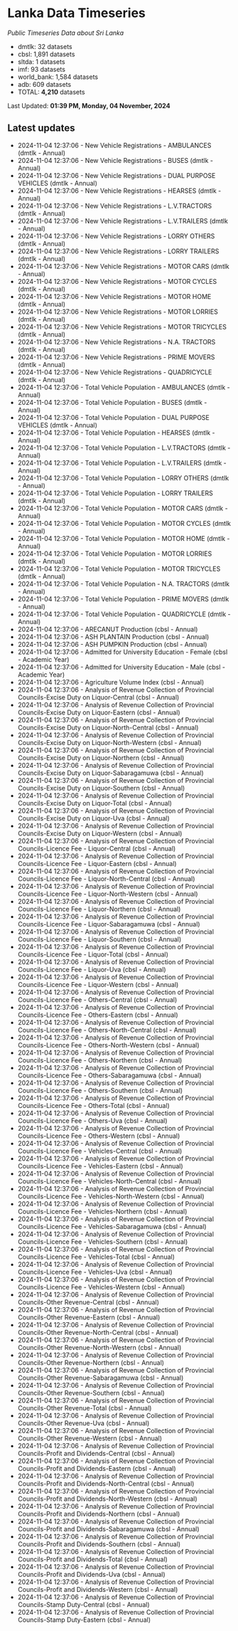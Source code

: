 # Lanka Data Timeseries
*Public Timeseries Data about Sri Lanka*

* dmtlk: 32 datasets
* cbsl: 1,891 datasets
* sltda: 1 datasets
* imf: 93 datasets
* world_bank: 1,584 datasets
* adb: 609 datasets
* TOTAL: **4,210** datasets

Last Updated: **01:39 PM, Monday, 04 November, 2024**

## Latest updates

* 2024-11-04 12:37:06 - New Vehicle Registrations - AMBULANCES (dmtlk - Annual)
* 2024-11-04 12:37:06 - New Vehicle Registrations - BUSES (dmtlk - Annual)
* 2024-11-04 12:37:06 - New Vehicle Registrations - DUAL PURPOSE VEHICLES (dmtlk - Annual)
* 2024-11-04 12:37:06 - New Vehicle Registrations - HEARSES (dmtlk - Annual)
* 2024-11-04 12:37:06 - New Vehicle Registrations - L.V.TRACTORS (dmtlk - Annual)
* 2024-11-04 12:37:06 - New Vehicle Registrations - L.V.TRAILERS (dmtlk - Annual)
* 2024-11-04 12:37:06 - New Vehicle Registrations - LORRY OTHERS (dmtlk - Annual)
* 2024-11-04 12:37:06 - New Vehicle Registrations - LORRY TRAILERS (dmtlk - Annual)
* 2024-11-04 12:37:06 - New Vehicle Registrations - MOTOR CARS (dmtlk - Annual)
* 2024-11-04 12:37:06 - New Vehicle Registrations - MOTOR CYCLES (dmtlk - Annual)
* 2024-11-04 12:37:06 - New Vehicle Registrations - MOTOR HOME (dmtlk - Annual)
* 2024-11-04 12:37:06 - New Vehicle Registrations - MOTOR LORRIES (dmtlk - Annual)
* 2024-11-04 12:37:06 - New Vehicle Registrations - MOTOR TRICYCLES (dmtlk - Annual)
* 2024-11-04 12:37:06 - New Vehicle Registrations - N.A. TRACTORS (dmtlk - Annual)
* 2024-11-04 12:37:06 - New Vehicle Registrations - PRIME MOVERS (dmtlk - Annual)
* 2024-11-04 12:37:06 - New Vehicle Registrations - QUADRICYCLE (dmtlk - Annual)
* 2024-11-04 12:37:06 - Total Vehicle Population - AMBULANCES (dmtlk - Annual)
* 2024-11-04 12:37:06 - Total Vehicle Population - BUSES (dmtlk - Annual)
* 2024-11-04 12:37:06 - Total Vehicle Population - DUAL PURPOSE VEHICLES (dmtlk - Annual)
* 2024-11-04 12:37:06 - Total Vehicle Population - HEARSES (dmtlk - Annual)
* 2024-11-04 12:37:06 - Total Vehicle Population - L.V.TRACTORS (dmtlk - Annual)
* 2024-11-04 12:37:06 - Total Vehicle Population - L.V.TRAILERS (dmtlk - Annual)
* 2024-11-04 12:37:06 - Total Vehicle Population - LORRY OTHERS (dmtlk - Annual)
* 2024-11-04 12:37:06 - Total Vehicle Population - LORRY TRAILERS (dmtlk - Annual)
* 2024-11-04 12:37:06 - Total Vehicle Population - MOTOR CARS (dmtlk - Annual)
* 2024-11-04 12:37:06 - Total Vehicle Population - MOTOR CYCLES (dmtlk - Annual)
* 2024-11-04 12:37:06 - Total Vehicle Population - MOTOR HOME (dmtlk - Annual)
* 2024-11-04 12:37:06 - Total Vehicle Population - MOTOR LORRIES (dmtlk - Annual)
* 2024-11-04 12:37:06 - Total Vehicle Population - MOTOR TRICYCLES (dmtlk - Annual)
* 2024-11-04 12:37:06 - Total Vehicle Population - N.A. TRACTORS (dmtlk - Annual)
* 2024-11-04 12:37:06 - Total Vehicle Population - PRIME MOVERS (dmtlk - Annual)
* 2024-11-04 12:37:06 - Total Vehicle Population - QUADRICYCLE (dmtlk - Annual)
* 2024-11-04 12:37:06 - ARECANUT Production (cbsl - Annual)
* 2024-11-04 12:37:06 - ASH PLANTAIN Production (cbsl - Annual)
* 2024-11-04 12:37:06 - ASH PUMPKIN Production (cbsl - Annual)
* 2024-11-04 12:37:06 - Admitted for University Education - Female (cbsl - Academic Year)
* 2024-11-04 12:37:06 - Admitted for University Education - Male (cbsl - Academic Year)
* 2024-11-04 12:37:06 - Agriculture Volume Index (cbsl - Annual)
* 2024-11-04 12:37:06 - Analysis of Revenue Collection of Provincial Councils-Excise Duty on Liquor-Central (cbsl - Annual)
* 2024-11-04 12:37:06 - Analysis of Revenue Collection of Provincial Councils-Excise Duty on Liquor-Eastern (cbsl - Annual)
* 2024-11-04 12:37:06 - Analysis of Revenue Collection of Provincial Councils-Excise Duty on Liquor-North-Central (cbsl - Annual)
* 2024-11-04 12:37:06 - Analysis of Revenue Collection of Provincial Councils-Excise Duty on Liquor-North-Western (cbsl - Annual)
* 2024-11-04 12:37:06 - Analysis of Revenue Collection of Provincial Councils-Excise Duty on Liquor-Northern (cbsl - Annual)
* 2024-11-04 12:37:06 - Analysis of Revenue Collection of Provincial Councils-Excise Duty on Liquor-Sabaragamuwa (cbsl - Annual)
* 2024-11-04 12:37:06 - Analysis of Revenue Collection of Provincial Councils-Excise Duty on Liquor-Southern (cbsl - Annual)
* 2024-11-04 12:37:06 - Analysis of Revenue Collection of Provincial Councils-Excise Duty on Liquor-Total (cbsl - Annual)
* 2024-11-04 12:37:06 - Analysis of Revenue Collection of Provincial Councils-Excise Duty on Liquor-Uva (cbsl - Annual)
* 2024-11-04 12:37:06 - Analysis of Revenue Collection of Provincial Councils-Excise Duty on Liquor-Western (cbsl - Annual)
* 2024-11-04 12:37:06 - Analysis of Revenue Collection of Provincial Councils-Licence Fee - Liquor-Central (cbsl - Annual)
* 2024-11-04 12:37:06 - Analysis of Revenue Collection of Provincial Councils-Licence Fee - Liquor-Eastern (cbsl - Annual)
* 2024-11-04 12:37:06 - Analysis of Revenue Collection of Provincial Councils-Licence Fee - Liquor-North-Central (cbsl - Annual)
* 2024-11-04 12:37:06 - Analysis of Revenue Collection of Provincial Councils-Licence Fee - Liquor-North-Western (cbsl - Annual)
* 2024-11-04 12:37:06 - Analysis of Revenue Collection of Provincial Councils-Licence Fee - Liquor-Northern (cbsl - Annual)
* 2024-11-04 12:37:06 - Analysis of Revenue Collection of Provincial Councils-Licence Fee - Liquor-Sabaragamuwa (cbsl - Annual)
* 2024-11-04 12:37:06 - Analysis of Revenue Collection of Provincial Councils-Licence Fee - Liquor-Southern (cbsl - Annual)
* 2024-11-04 12:37:06 - Analysis of Revenue Collection of Provincial Councils-Licence Fee - Liquor-Total (cbsl - Annual)
* 2024-11-04 12:37:06 - Analysis of Revenue Collection of Provincial Councils-Licence Fee - Liquor-Uva (cbsl - Annual)
* 2024-11-04 12:37:06 - Analysis of Revenue Collection of Provincial Councils-Licence Fee - Liquor-Western (cbsl - Annual)
* 2024-11-04 12:37:06 - Analysis of Revenue Collection of Provincial Councils-Licence Fee - Others-Central (cbsl - Annual)
* 2024-11-04 12:37:06 - Analysis of Revenue Collection of Provincial Councils-Licence Fee - Others-Eastern (cbsl - Annual)
* 2024-11-04 12:37:06 - Analysis of Revenue Collection of Provincial Councils-Licence Fee - Others-North-Central (cbsl - Annual)
* 2024-11-04 12:37:06 - Analysis of Revenue Collection of Provincial Councils-Licence Fee - Others-North-Western (cbsl - Annual)
* 2024-11-04 12:37:06 - Analysis of Revenue Collection of Provincial Councils-Licence Fee - Others-Northern (cbsl - Annual)
* 2024-11-04 12:37:06 - Analysis of Revenue Collection of Provincial Councils-Licence Fee - Others-Sabaragamuwa (cbsl - Annual)
* 2024-11-04 12:37:06 - Analysis of Revenue Collection of Provincial Councils-Licence Fee - Others-Southern (cbsl - Annual)
* 2024-11-04 12:37:06 - Analysis of Revenue Collection of Provincial Councils-Licence Fee - Others-Total (cbsl - Annual)
* 2024-11-04 12:37:06 - Analysis of Revenue Collection of Provincial Councils-Licence Fee - Others-Uva (cbsl - Annual)
* 2024-11-04 12:37:06 - Analysis of Revenue Collection of Provincial Councils-Licence Fee - Others-Western (cbsl - Annual)
* 2024-11-04 12:37:06 - Analysis of Revenue Collection of Provincial Councils-Licence Fee - Vehicles-Central (cbsl - Annual)
* 2024-11-04 12:37:06 - Analysis of Revenue Collection of Provincial Councils-Licence Fee - Vehicles-Eastern (cbsl - Annual)
* 2024-11-04 12:37:06 - Analysis of Revenue Collection of Provincial Councils-Licence Fee - Vehicles-North-Central (cbsl - Annual)
* 2024-11-04 12:37:06 - Analysis of Revenue Collection of Provincial Councils-Licence Fee - Vehicles-North-Western (cbsl - Annual)
* 2024-11-04 12:37:06 - Analysis of Revenue Collection of Provincial Councils-Licence Fee - Vehicles-Northern (cbsl - Annual)
* 2024-11-04 12:37:06 - Analysis of Revenue Collection of Provincial Councils-Licence Fee - Vehicles-Sabaragamuwa (cbsl - Annual)
* 2024-11-04 12:37:06 - Analysis of Revenue Collection of Provincial Councils-Licence Fee - Vehicles-Southern (cbsl - Annual)
* 2024-11-04 12:37:06 - Analysis of Revenue Collection of Provincial Councils-Licence Fee - Vehicles-Total (cbsl - Annual)
* 2024-11-04 12:37:06 - Analysis of Revenue Collection of Provincial Councils-Licence Fee - Vehicles-Uva (cbsl - Annual)
* 2024-11-04 12:37:06 - Analysis of Revenue Collection of Provincial Councils-Licence Fee - Vehicles-Western (cbsl - Annual)
* 2024-11-04 12:37:06 - Analysis of Revenue Collection of Provincial Councils-Other Revenue-Central (cbsl - Annual)
* 2024-11-04 12:37:06 - Analysis of Revenue Collection of Provincial Councils-Other Revenue-Eastern (cbsl - Annual)
* 2024-11-04 12:37:06 - Analysis of Revenue Collection of Provincial Councils-Other Revenue-North-Central (cbsl - Annual)
* 2024-11-04 12:37:06 - Analysis of Revenue Collection of Provincial Councils-Other Revenue-North-Western (cbsl - Annual)
* 2024-11-04 12:37:06 - Analysis of Revenue Collection of Provincial Councils-Other Revenue-Northern (cbsl - Annual)
* 2024-11-04 12:37:06 - Analysis of Revenue Collection of Provincial Councils-Other Revenue-Sabaragamuwa (cbsl - Annual)
* 2024-11-04 12:37:06 - Analysis of Revenue Collection of Provincial Councils-Other Revenue-Southern (cbsl - Annual)
* 2024-11-04 12:37:06 - Analysis of Revenue Collection of Provincial Councils-Other Revenue-Total (cbsl - Annual)
* 2024-11-04 12:37:06 - Analysis of Revenue Collection of Provincial Councils-Other Revenue-Uva (cbsl - Annual)
* 2024-11-04 12:37:06 - Analysis of Revenue Collection of Provincial Councils-Other Revenue-Western (cbsl - Annual)
* 2024-11-04 12:37:06 - Analysis of Revenue Collection of Provincial Councils-Profit and Dividends-Central (cbsl - Annual)
* 2024-11-04 12:37:06 - Analysis of Revenue Collection of Provincial Councils-Profit and Dividends-Eastern (cbsl - Annual)
* 2024-11-04 12:37:06 - Analysis of Revenue Collection of Provincial Councils-Profit and Dividends-North-Central (cbsl - Annual)
* 2024-11-04 12:37:06 - Analysis of Revenue Collection of Provincial Councils-Profit and Dividends-North-Western (cbsl - Annual)
* 2024-11-04 12:37:06 - Analysis of Revenue Collection of Provincial Councils-Profit and Dividends-Northern (cbsl - Annual)
* 2024-11-04 12:37:06 - Analysis of Revenue Collection of Provincial Councils-Profit and Dividends-Sabaragamuwa (cbsl - Annual)
* 2024-11-04 12:37:06 - Analysis of Revenue Collection of Provincial Councils-Profit and Dividends-Southern (cbsl - Annual)
* 2024-11-04 12:37:06 - Analysis of Revenue Collection of Provincial Councils-Profit and Dividends-Total (cbsl - Annual)
* 2024-11-04 12:37:06 - Analysis of Revenue Collection of Provincial Councils-Profit and Dividends-Uva (cbsl - Annual)
* 2024-11-04 12:37:06 - Analysis of Revenue Collection of Provincial Councils-Profit and Dividends-Western (cbsl - Annual)
* 2024-11-04 12:37:06 - Analysis of Revenue Collection of Provincial Councils-Stamp Duty-Central (cbsl - Annual)
* 2024-11-04 12:37:06 - Analysis of Revenue Collection of Provincial Councils-Stamp Duty-Eastern (cbsl - Annual)